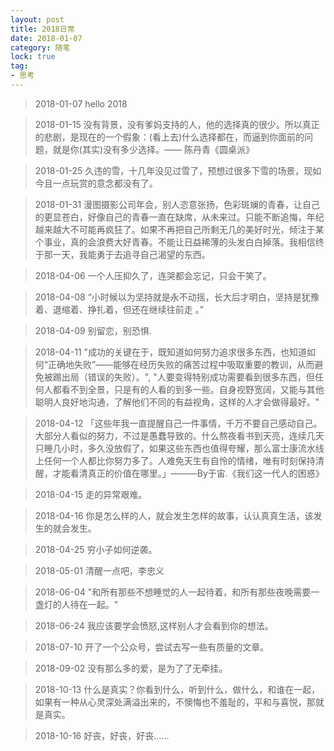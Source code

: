 ```yaml
---
layout: post
title: 2018日常
date: 2018-01-07
category: 随笔
lock: true
tag: 
- 思考
---
```


> 2018-01-07 hello 2018

<!-- more -->

> 2018-01-15 没有背景，没有爹妈支持的人，他的选择真的很少。所以真正的悲剧，是现在的一个假象：(看上去)什么选择都在，而逼到你面前的问题，就是你(其实)没有多少选择。—— 陈丹青《圆桌派》

> 2018-01-25 久违的雪，十几年没见过雪了，预想过很多下雪的场景，现如今且一点玩赏的意念都没有了。

> 2018-01-31 漫图摄影公司年会，别人恣意张扬，色彩斑斓的青春，让自己的更显苍白，好像自己的青春一直在缺席，从未来过。只能不断追悔，年纪越来越大不可能再疯狂了。如果不再把自己所剩无几的美好时光，倾注于某个事业，真的会浪费大好青春。不能让日益稀薄的头发白白掉落。我相信终于那一天，我能勇于去追寻自己渴望的东西。

> 2018-04-06 一个人压抑久了，连哭都会忘记，只会干笑了。

> 2018-04-08 “小时候以为坚持就是永不动摇，长大后才明白，坚持是犹豫着、退缩着、挣扎着，但还在继续往前走 。”

> 2018-04-09 别留恋，别恐惧.

> 2018-04-11  "成功的关键在于，既知道如何努力追求很多东西，也知道如何“正确地失败”——能够在经历失败的痛苦过程中吸取重要的教训，从而避免被踢出局（错误的失败）。", "人要变得特别成功需要看到很多东西，但任何人都看不到全景，只是有的人看的到多一些。自身视野宽阔，又能与其他聪明人良好地沟通，了解他们不同的有益视角，这样的人才会做得最好。"

> 2018-04-12 「这些年我一直提醒自己一件事情，千万不要自己感动自己。大部分人看似的努力，不过是愚蠢导致的。什么熬夜看书到天亮，连续几天只睡几小时，多久没放假了，如果这些东西也值得夸耀，那么富士康流水线上任何一个人都比你努力多了。人难免天生有自怜的情绪，唯有时刻保持清醒，才能看清真正的价值在哪里。」———By于宙.《我们这一代人的困惑》

> 2018-04-15 走的异常艰难。

> 2018-04-16 你是怎么样的人，就会发生怎样的故事，认认真真生活，该发生的就会发生。

> 2018-04-25 穷小子如何逆袭。

> 2018-05-01 清醒一点吧，李忠义

> 2018-06-04 "和所有那些不想睡觉的人一起待着，和所有那些夜晚需要一盏灯的人待在一起。"

> 2018-06-24 我应该要学会愤怒,这样别人才会看到你的想法。

> 2018-07-10 开了一个公众号，尝试去写一些有质量的文章。

> 2018-09-02 没有那么多的爱，是为了了无牵挂。

> 2018-10-13 什么是真实？你看到什么，听到什么，做什么，和谁在一起，如果有一种从心灵深处满溢出来的，不懊悔也不羞耻的，平和与喜悦，那就是真实。

> 2018-10-16 好丧，好丧，好丧......
